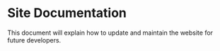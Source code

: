 # Site Documentation

This document will explain how to update and maintain the website for future developers.